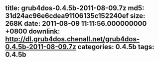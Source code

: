 title: grub4dos-0.4.5b-2011-08-09.7z
md5: 31d24ac96e6cdea91106135c152240ef
size: 268K
date: 2011-08-09 11:11:56.000000000 +0800
downlink: http://dl.grub4dos.chenall.net/grub4dos-0.4.5b-2011-08-09.7z
categories: 0.4.5b
tags: 0.4.5b
---

